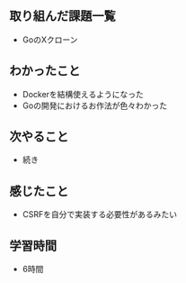 ## 取り組んだ課題一覧
- GoのXクローン

## わかったこと
- Dockerを結構使えるようになった
- Goの開発におけるお作法が色々わかった

## 次やること
- 続き

## 感じたこと
- CSRFを自分で実装する必要性があるみたい

## 学習時間
- 6時間